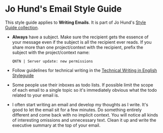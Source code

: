 Jo Hund's Email Style Guide
===========================

This style guide applies to **Writing Emails**. It is part of Jo Hund's
[Style Guide collection](http://github.com/jhund/styleguide).

* **Always** have a subject. Make sure the recipient gets the essence of your message even if the
  subject is all the recipient ever reads. If you share more than one project/context with the
  recipient, prefix the subject with the project/context name:
    
  `QNTN | Server update: new permissions`
    
* Follow guidelines for technical writing in the
  [Technical Writing in English Styleguide](technical_writing_english.md)
* Some people use their inboxes as todo lists. If possible limit the scope of each email to a
  single topic so it's immediately obvious what the todo related to your email is.
* I often start writing an email and develop my thoughts as I write. It's good to let the email sit
  for a few minutes. Do something entirely different and come back with no implicit context. You
  will notice all kinds of interesting omissions and unnecessary text. Clean it up and write the
  executive summary at the top of your email.
